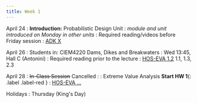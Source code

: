 ```yaml
---
title: Week 1
---
```


<!-- <a href="" target="_blank">link</a> -->

April 24
: **Introduction:** Probabilistic Design Unit
: *module and unit introduced on Monday in other units*
: Required reading/videos before Friday session
  : [ADK X](https://doi.org/10.1017/9781108991889)

April 26
: Students in: CIEM4220 Dams, Dikes and Breakwaters
: Wed 13:45, Hall C (Antonini)
: Required reading prior to the lecture 
  : [HOS-EVA 1.2](https://tudelft-citg.github.io/HOS-prob-design/EVA/RT.html) 1.1, 1.3, 2.3

April 28
: ~~In-Class Session~~ Cancelled
  : 
: Extreme Value Analysis **Start HW 1**{: .label .label-red }
  : [HOS-EVA ...](#)

Holidays
: Thursday (King's Day)
